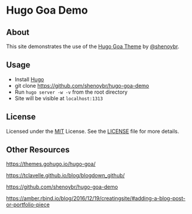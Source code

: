 # Hugo Goa Demo

## About

This site demonstrates the use of the [Hugo Goa Theme](https://github.com/shenoybr/hugo-goa) by [@shenoybr](https://github.com/shenoybr).

## Usage

* Install [Hugo](gohugo.io)
* git clone https://github.com/shenoybr/hugo-goa-demo
* Run `hugo server -w -v` from the root directory
* Site will be visible at `localhost:1313`

## License

Licensed under the [MIT](https://opensource.org/licenses/MIT) License. See the [LICENSE](https://raw.githubusercontent.com/shenoybr/hugo-goa-demo/master/LICENSE) file for more details.


## Other Resources

https://themes.gohugo.io/hugo-goa/

https://tclavelle.github.io/blog/blogdown_github/

https://github.com/shenoybr/hugo-goa-demo

https://amber.rbind.io/blog/2016/12/19/creatingsite/#adding-a-blog-post-or-portfolio-piece
